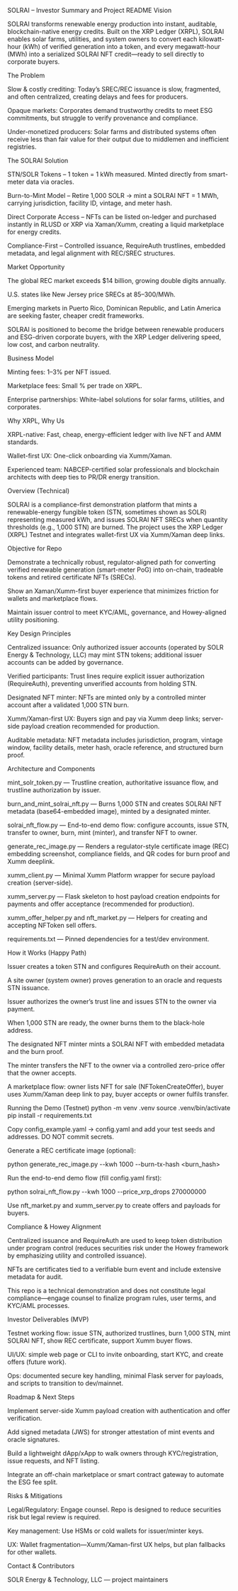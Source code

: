 SOLRAI – Investor Summary and Project README
Vision

SOLRAI transforms renewable energy production into instant, auditable, blockchain-native energy credits.
Built on the XRP Ledger (XRPL), SOLRAI enables solar farms, utilities, and system owners to convert each kilowatt-hour (kWh) of verified generation into a token, and every megawatt-hour (MWh) into a serialized SOLRAI NFT credit—ready to sell directly to corporate buyers.

The Problem

Slow & costly crediting: Today’s SREC/REC issuance is slow, fragmented, and often centralized, creating delays and fees for producers.

Opaque markets: Corporates demand trustworthy credits to meet ESG commitments, but struggle to verify provenance and compliance.

Under-monetized producers: Solar farms and distributed systems often receive less than fair value for their output due to middlemen and inefficient registries.

The SOLRAI Solution

STN/SOLR Tokens – 1 token = 1 kWh measured. Minted directly from smart-meter data via oracles.

Burn-to-Mint Model – Retire 1,000 SOLR → mint a SOLRAI NFT = 1 MWh, carrying jurisdiction, facility ID, vintage, and meter hash.

Direct Corporate Access – NFTs can be listed on-ledger and purchased instantly in RLUSD or XRP via Xaman/Xumm, creating a liquid marketplace for energy credits.

Compliance-First – Controlled issuance, RequireAuth trustlines, embedded metadata, and legal alignment with REC/SREC structures.

Market Opportunity

The global REC market exceeds $14 billion, growing double digits annually.

U.S. states like New Jersey price SRECs at $85–$300/MWh.

Emerging markets in Puerto Rico, Dominican Republic, and Latin America are seeking faster, cheaper credit frameworks.

SOLRAI is positioned to become the bridge between renewable producers and ESG-driven corporate buyers, with the XRP Ledger delivering speed, low cost, and carbon neutrality.

Business Model

Minting fees: 1–3% per NFT issued.

Marketplace fees: Small % per trade on XRPL.

Enterprise partnerships: White-label solutions for solar farms, utilities, and corporates.

Why XRPL, Why Us

XRPL-native: Fast, cheap, energy-efficient ledger with live NFT and AMM standards.

Wallet-first UX: One-click onboarding via Xumm/Xaman.

Experienced team: NABCEP-certified solar professionals and blockchain architects with deep ties to PR/DR energy transition.

Overview (Technical)

SOLRAI is a compliance-first demonstration platform that mints a renewable-energy fungible token (STN, sometimes shown as SOLR) representing measured kWh, and issues SOLRAI NFT SRECs when quantity thresholds (e.g., 1,000 STN) are burned. The project uses the XRP Ledger (XRPL) Testnet and integrates wallet-first UX via Xumm/Xaman deep links.

Objective for Repo

Demonstrate a technically robust, regulator-aligned path for converting verified renewable generation (smart-meter PoG) into on-chain, tradeable tokens and retired certificate NFTs (SRECs).

Show an Xaman/Xumm-first buyer experience that minimizes friction for wallets and marketplace flows.

Maintain issuer control to meet KYC/AML, governance, and Howey-aligned utility positioning.

Key Design Principles

Centralized issuance: Only authorized issuer accounts (operated by SOLR Energy & Technology, LLC) may mint STN tokens; additional issuer accounts can be added by governance.

Verified participants: Trust lines require explicit issuer authorization (RequireAuth), preventing unverified accounts from holding STN.

Designated NFT minter: NFTs are minted only by a controlled minter account after a validated 1,000 STN burn.

Xumm/Xaman-first UX: Buyers sign and pay via Xumm deep links; server-side payload creation recommended for production.

Auditable metadata: NFT metadata includes jurisdiction, program, vintage window, facility details, meter hash, oracle reference, and structured burn proof.

Architecture and Components

mint_solr_token.py — Trustline creation, authoritative issuance flow, and trustline authorization by issuer.

burn_and_mint_solrai_nft.py — Burns 1,000 STN and creates SOLRAI NFT metadata (base64-embedded image), minted by a designated minter.

solrai_nft_flow.py — End-to-end demo flow: configure accounts, issue STN, transfer to owner, burn, mint (minter), and transfer NFT to owner.

generate_rec_image.py — Renders a regulator-style certificate image (REC) embedding screenshot, compliance fields, and QR codes for burn proof and Xumm deeplink.

xumm_client.py — Minimal Xumm Platform wrapper for secure payload creation (server-side).

xumm_server.py — Flask skeleton to host payload creation endpoints for payments and offer acceptance (recommended for production).

xumm_offer_helper.py and nft_market.py — Helpers for creating and accepting NFToken sell offers.

requirements.txt — Pinned dependencies for a test/dev environment.

How it Works (Happy Path)

Issuer creates a token STN and configures RequireAuth on their account.

A site owner (system owner) proves generation to an oracle and requests STN issuance.

Issuer authorizes the owner’s trust line and issues STN to the owner via payment.

When 1,000 STN are ready, the owner burns them to the black-hole address.

The designated NFT minter mints a SOLRAI NFT with embedded metadata and the burn proof.

The minter transfers the NFT to the owner via a controlled zero-price offer that the owner accepts.

A marketplace flow: owner lists NFT for sale (NFTokenCreateOffer), buyer uses Xumm/Xaman deep link to pay, buyer accepts or owner fulfils transfer.

Running the Demo (Testnet)
python -m venv .venv
source .venv/bin/activate
pip install -r requirements.txt


Copy config_example.yaml -> config.yaml and add your test seeds and addresses. DO NOT commit secrets.

Generate a REC certificate image (optional):

python generate_rec_image.py --kwh 1000 --burn-tx-hash <burn_hash>


Run the end-to-end demo flow (fill config.yaml first):

python solrai_nft_flow.py --kwh 1000 --price_xrp_drops 270000000


Use nft_market.py and xumm_server.py to create offers and payloads for buyers.

Compliance & Howey Alignment

Centralized issuance and RequireAuth are used to keep token distribution under program control (reduces securities risk under the Howey framework by emphasizing utility and controlled issuance).

NFTs are certificates tied to a verifiable burn event and include extensive metadata for audit.

This repo is a technical demonstration and does not constitute legal compliance—engage counsel to finalize program rules, user terms, and KYC/AML processes.

Investor Deliverables (MVP)

Testnet working flow: issue STN, authorized trustlines, burn 1,000 STN, mint SOLRAI NFT, show REC certificate, support Xumm buyer flows.

UI/UX: simple web page or CLI to invite onboarding, start KYC, and create offers (future work).

Ops: documented secure key handling, minimal Flask server for payloads, and scripts to transition to dev/mainnet.

Roadmap & Next Steps

Implement server-side Xumm payload creation with authentication and offer verification.

Add signed metadata (JWS) for stronger attestation of mint events and oracle signatures.

Build a lightweight dApp/xApp to walk owners through KYC/registration, issue requests, and NFT listing.

Integrate an off-chain marketplace or smart contract gateway to automate the ESG fee split.

Risks & Mitigations

Legal/Regulatory: Engage counsel. Repo is designed to reduce securities risk but legal review is required.

Key management: Use HSMs or cold wallets for issuer/minter keys.

UX: Wallet fragmentation—Xumm/Xaman-first UX helps, but plan fallbacks for other wallets.

Contact & Contributors

SOLR Energy & Technology, LLC — project maintainers
